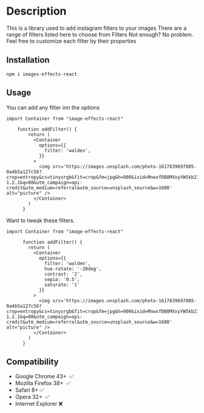 # Description

This is a library used to add instagram filters to your images There
are a range of filters listed here to choose from Filters Not enough?
No problem. Feel free to customize each filter by their properties

## Installation

`npm i images-effects-react`

## Usage

You can add any filter inn the options

```
import Container from "image-effects-react"

    function addFilter() {
        return (
          <Container
            options={{
              filter: 'walden',
            }}
          >
            <img src='https://images.unsplash.com/photo-1617839697885-0a4b5a127c56?crop=entropy&cs=tinysrgb&fit=crop&fm=jpg&h=900&ixid=MnwxfDB8MXxyYW5kb218MHx8bmF0dXJlLHdhdGVyfHx8fHx8MTYyNTM4Mzc2OQ&ixlib=rb-1.2.1&q=80&utm_campaign=api-credit&utm_medium=referral&utm_source=unsplash_source&w=1600' alt="picture" />
          </Container>
        )
      }
```

Want to tweak these filters.

```
import Container from "image-effects-react"

      function addFilter() {
        return (
          <Container
            options={{
              filter: 'walden',
              hue-rotate: '-20deg',
              contrast: '2',
              sepia: '0.5',
              saturate: '1'
            }}
          >
            <img src='https://images.unsplash.com/photo-1617839697885-0a4b5a127c56?crop=entropy&cs=tinysrgb&fit=crop&fm=jpg&h=900&ixid=MnwxfDB8MXxyYW5kb218MHx8bmF0dXJlLHdhdGVyfHx8fHx8MTYyNTM4Mzc2OQ&ixlib=rb-1.2.1&q=80&utm_campaign=api-credit&utm_medium=referral&utm_source=unsplash_source&w=1600' alt="picture" />
          </Container>
        )
      }
```

## Compatibility

- Google Chrome 43+  ✅
- Mozilla Firefox 38+  ✅
- Safari 8+ ✅
- Opera 32+  ✅
- Internet Explorer ❌
